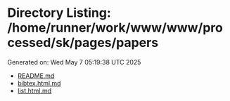 # Directory Listing: /home/runner/work/www/www/processed/sk/pages/papers
Generated on: Wed May  7 05:19:38 UTC 2025

- [README.md](README.md)
- [bibtex.html.md](bibtex.html.md)
- [list.html.md](list.html.md)
